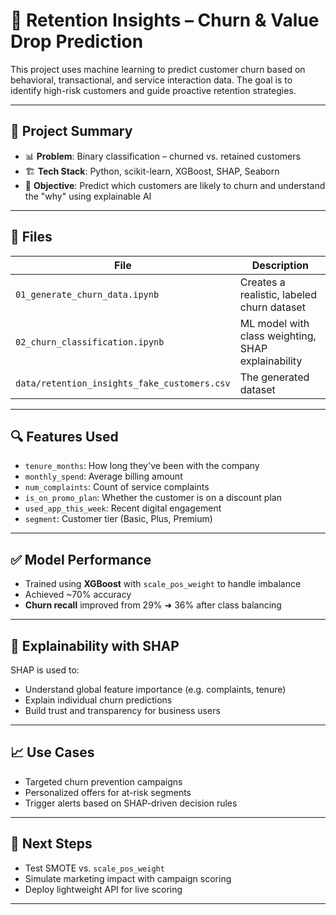 # 🔁 Retention Insights – Churn & Value Drop Prediction

This project uses machine learning to predict customer churn based on behavioral, transactional, and service interaction data. The goal is to identify high-risk customers and guide proactive retention strategies.

---

## 🧠 Project Summary

- 📊 **Problem**: Binary classification – churned vs. retained customers
- 🏗️ **Tech Stack**: Python, scikit-learn, XGBoost, SHAP, Seaborn
- 🎯 **Objective**: Predict which customers are likely to churn and understand the "why" using explainable AI

---

## 📁 Files

| File | Description |
|------|-------------|
| `01_generate_churn_data.ipynb` | Creates a realistic, labeled churn dataset |
| `02_churn_classification.ipynb` | ML model with class weighting, SHAP explainability |
| `data/retention_insights_fake_customers.csv` | The generated dataset |

---

## 🔍 Features Used

- `tenure_months`: How long they've been with the company
- `monthly_spend`: Average billing amount
- `num_complaints`: Count of service complaints
- `is_on_promo_plan`: Whether the customer is on a discount plan
- `used_app_this_week`: Recent digital engagement
- `segment`: Customer tier (Basic, Plus, Premium)

---

## ✅ Model Performance

- Trained using **XGBoost** with `scale_pos_weight` to handle imbalance
- Achieved ~70% accuracy
- **Churn recall** improved from 29% ➜ 36% after class balancing

---

## 🔬 Explainability with SHAP

SHAP is used to:

- Understand global feature importance (e.g. complaints, tenure)
- Explain individual churn predictions
- Build trust and transparency for business users

---

## 📈 Use Cases

- Targeted churn prevention campaigns
- Personalized offers for at-risk segments
- Trigger alerts based on SHAP-driven decision rules

---

## 🔮 Next Steps

- Test SMOTE vs. `scale_pos_weight`
- Simulate marketing impact with campaign scoring
- Deploy lightweight API for live scoring

---
